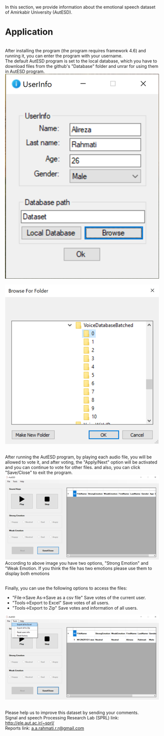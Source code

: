 <p>
In this section, we provide information about the emotional speech dataset of Amirkabir University (AutESD).</br>
</p>

<p>
<h1>Application</h1></br>
After installing the program (the program requires framework 4.6) and running it, you can enter the program with your username.</br>
The default AutESD program is set to the local database, which you have to download files from the github's "Database" folder and unrar for using them in AutESD program. </br>
<img src="Pictures/2.PNG" alt="AddUser"></br></br>
<img src="Pictures/3.PNG" alt="Add database folder"></br></br>

After running the AutESD program, by playing each audio file, you will be allowed to vote it, and after voting, the "Apply/Next" option will be activated and you can continue to vote for other files. and also, you can click "Save/Close" to exit the program.</br>
<img src="Pictures/5.PNG" alt="Voting"></br>
According to above image you have two options, "Strong Emotion" and "Weak Emotion. If you think the file has two emotions please use them to display both emotions</br></br>

Finally, you can use the following options to access the files:</br>
<ul>
<li> "File->Save As->Save as a csv file" Save votes of the current user.
<li> "Tools->Export to Excel" Save votes of all users.
<li> "Tools->Export to Zip" Save votes and information of all users.
</ul>
<img src="Pictures/9.png" alt="Voting"></br></br>
</p>

Please help us to improve this dataset by sending your comments.</br>
Signal and speech Processing Research Lab (SPRL) link: http://ele.aut.ac.ir/~sprl/</br>
Reports link: a.a.rahmati.r.r@gmail.com</br>
